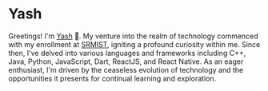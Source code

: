# Yash

Greetings! I'm [Yash](https://github.com/yash212020) 👋. My venture into the realm of technology commenced with my enrollment at [SRMIST](https://www.srmist.edu.in/), igniting a profound curiosity within me. Since then, I've delved into various languages and frameworks including C++, Java, Python, JavaScript, Dart, ReactJS, and React Native. As an eager enthusiast, I'm driven by the ceaseless evolution of technology and the opportunities it presents for continual learning and exploration.
